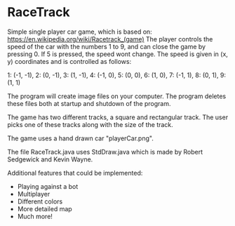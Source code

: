 # RaceTrack
Simple single player car game, which is based on: https://en.wikipedia.org/wiki/Racetrack_(game) 
The player controls the speed of the car with the numbers 1 to 9, and can close the game by pressing 0. If 5 is pressed, the speed wont change. The speed is given in (x, y) coordinates and is controlled as follows:

1: (-1, -1), 2: (0, -1), 3: (1, -1), 4: (-1, 0), 5: (0, 0), 6: (1, 0), 7: (-1, 1), 8: (0, 1), 9: (1, 1)

The program will create image files on your computer. The program deletes these files both at startup and shutdown of the program.

The game has two different tracks, a square and rectangular track. The user picks one of these tracks along with the size of the track. 

The game uses a hand drawn car "playerCar.png". 

The file RaceTrack.java uses StdDraw.java which is made by Robert Sedgewick and Kevin Wayne. 

Additional features that could be implemented: 
- Playing against a bot
- Multiplayer 
- Different colors 
- More detailed map
- Much more!
